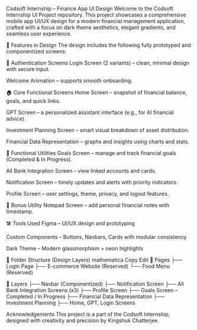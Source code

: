 Codsoft Internship – Finance App UI Design
Welcome to the Codsoft Internship UI Project repository. This project showcases a comprehensive mobile app UI/UX design for a modern financial management application, crafted with a focus on dark theme aesthetics, elegant gradients, and seamless user experience.

🧩 Features in Design
The design includes the following fully prototyped and componentized screens:

🔐 Authentication Screens
Login Screen (2 variants) – clean, minimal design with secure input.

Welcome Animation – supports smooth onboarding.

🏠 Core Functional Screens
Home Screen – snapshot of financial balance, goals, and quick links.

GPT Screen – a personalized assistant interface (e.g., for AI financial advice).

Investment Planning Screen – smart visual breakdown of asset distribution.

Financial Data Representation – graphs and insights using charts and stats.

📑 Functional Utilities
Goals Screen – manage and track financial goals (Completed & In Progress).

All Bank Integration Screen – view linked accounts and cards.

Notification Screen – timely updates and alerts with priority indicators.

Profile Screen – user settings, theme, privacy, and logout features.

📝 Bonus Utility
Notepad Screen – add personal financial notes with timestamp.

🛠️ Tools Used
Figma – UI/UX design and prototyping

Custom Components – Buttons, Navbars, Cards with modular consistency

Dark Theme – Modern glassmorphism + neon highlights

📂 Folder Structure (Design Layers)
mathematica
Copy
Edit
📁 Pages
├── Login Page
├── E-commerce Website (Reserved)
└── Food Menu (Reserved)

📁 Layers
├── Navbar (Componentized)
├── Notification Screen
├── All Bank Integration Screens (x3)
├── Profile Screen
├── Goals Screen – Completed / In Progress
├── Financial Data Representation
├── Investment Planning
├── Home, GPT, Login Screens

Acknowledgements
This project is a part of the Codsoft Internship, designed with creativity and precision by Kingshuk Chatterjee.
